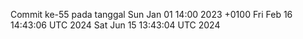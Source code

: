 Commit ke-55 pada tanggal Sun Jan 01 14:00 2023 +0100
Fri Feb 16 14:43:06 UTC 2024
Sat Jun 15 13:43:04 UTC 2024

